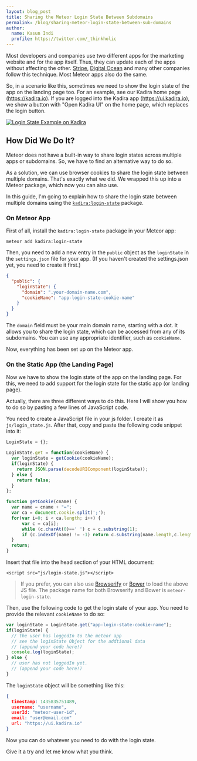 ```yaml
---
layout: blog_post
title: Sharing the Meteor Login State Between Subdomains
permalink: /blog/sharing-meteor-login-state-between-sub-domains
author:
  name: Kasun Indi
  profile: https://twitter.com/_thinkholic
---
```


Most developers and companies use two different apps for the marketing website and for the app itself. Thus, they can update each of the apps without affecting the other. [Stripe](https://stripe.com/), [Digital Ocean](https://www.digitalocean.com/) and many other companies follow this technique. Most Meteor apps also do the same.

So, in a scenario like this, sometimes we need to show the login state of the app on the landing page too. For an example, see our Kadira home page (<https://kadira.io>). If you are logged into the Kadira app (<https://ui.kadira.io>), we show a button with "Open Kadira UI" on the home page, which replaces the login button.

[![Login State Example on Kadira](https://cldup.com/q9nKu_OIhQ.png)](https://kadira.io)

## How Did We Do It?

Meteor does not have a built-in way to share login states across multiple apps or subdomains. So, we have to find an alternative way to do so.

As a solution, we can use browser cookies to share the login state between multiple domains. That's exactly what we did. We wrapped this up into a Meteor package, which now you can also use.

In this guide, I'm going to explain how to share the login state between multiple domains using the [`kadira:login-state`](https://github.com/kadirahq/meteor-login-state) package.

### On Meteor App

First of all, install the `kadira:login-state` package in your Meteor app:

~~~
meteor add kadira:login-state
~~~

Then, you need to add a new entry in the `public` object as the `loginState` in the `settings.json` file for your app. (If you haven't created the settings.json yet, you need to create it first.)

~~~json
{
  "public": {
    "loginState": {
      "domain": ".your-domain-name.com",
      "cookieName": "app-login-state-cookie-name"
    }
  }
}
~~~

The `domain` field must be your main domain name, starting with a dot. It allows you to share the login state, which can be accessed from any of its subdomains. You can use any appropriate identifier, such as `cookieName`.

Now, everything has been set up on the Meteor app.

### On the Static App (the Landing Page)

Now we have to show the login state of the app on the landing page. For this, we need to add support for the login state for the static app (or landing page).

Actually, there are three different ways to do this. Here I will show you how to do so by pasting a few lines of JavaScript code.

You need to create a JavaScript file in your js folder. I create it as `js/login_state.js`. After that, copy and paste the following code snippet into it:

~~~javascript
LoginState = {};

LoginState.get = function(cookieName) {
  var loginState = getCookie(cookieName);
  if(loginState) {
    return JSON.parse(decodeURIComponent(loginState));
  } else {
    return false;
  }
};

function getCookie(cname) {
  var name = cname + "=";
  var ca = document.cookie.split(';');
  for(var i=0; i < ca.length; i++) {
      var c = ca[i];
      while (c.charAt(0)==' ') c = c.substring(1);
      if (c.indexOf(name) != -1) return c.substring(name.length,c.length);
  }
  return;
}
~~~

Insert that file into the head section of your HTML document: 

`<script src="js/login-state.js"></script>`

> If you prefer, you can also use [Browserify](https://github.com/kadirahq/meteor-login-state#installing-via-browserify) or [Bower](https://github.com/kadirahq/meteor-login-state#installing-via-bower) to load the above JS file.
> The package name for both Browserify and Bower is `meteor-login-state`.

Then, use the following code to get the login state of your app. You need to provide the relevant `cookieName` to do so: 

~~~javascript
var loginState = LoginState.get("app-login-state-cookie-name");
if(loginState) {
  // the user has loggedIn to the meteor app
  // see the loginState Object for the addtional data
  // (append your code here!)
  console.log(loginState);
} else {
  // user has not loggedIn yet.
  // (append your code here!) 
}
~~~

The `loginState` object will be something like this:

~~~json
{
  timestamp: 1435835751489,
  username: "username",
  userId: "meteor-user-id",
  email: "user@email.com"
  url: "https://ui.kadira.io"
}
~~~

Now you can do whatever you need to do with the login state.

Give it a try and let me know what you think.
